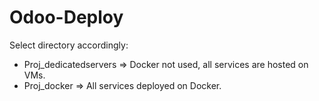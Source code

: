 # Odoo-Deploy
Select directory accordingly:
- Proj_dedicatedservers => Docker not used, all services are hosted on VMs.
- Proj_docker => All services deployed on Docker.


